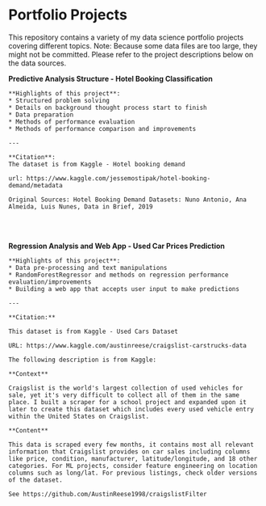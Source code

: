 # Portfolio Projects
This repository contains a variety of my data science portfolio projects covering different topics.
Note: Because some data files are too large, they might not be committed. Please refer to the project descriptions below on the data sources.

**Predictive Analysis Structure - Hotel Booking Classification**

	**Highlights of this project**:
	* Structured problem solving
	* Details on background thought process start to finish
	* Data preparation
	* Methods of performance evaluation
	* Methods of performance comparison and improvements
    
    ---

    **Citation**:
    The dataset is from Kaggle - Hotel booking demand

    url: https://www.kaggle.com/jessemostipak/hotel-booking-demand/metadata

    Original Sources: Hotel Booking Demand Datasets: Nuno Antonio, Ana Almeida, Luis Nunes, Data in Brief, 2019
    
<br>
<br>

**Regression Analysis and Web App - Used Car Prices Prediction**

	**Highlights of this project**:
	* Data pre-processing and text manipulations
	* RandomForestRegressor and methods on regression performance evaluation/improvements
	* Building a web app that accepts user input to make predictions
    
    ---
    
	**Citation:**

    This dataset is from Kaggle - Used Cars Dataset

    URL: https://www.kaggle.com/austinreese/craigslist-carstrucks-data

    The following description is from Kaggle:

    **Context**

    Craigslist is the world's largest collection of used vehicles for sale, yet it's very difficult to collect all of them in the same place. I built a scraper for a school project and expanded upon it later to create this dataset which includes every used vehicle entry within the United States on Craigslist.

    **Content**

    This data is scraped every few months, it contains most all relevant information that Craigslist provides on car sales including columns like price, condition, manufacturer, latitude/longitude, and 18 other categories. For ML projects, consider feature engineering on location columns such as long/lat. For previous listings, check older versions of the dataset.

    See https://github.com/AustinReese1998/craigslistFilter
		
		